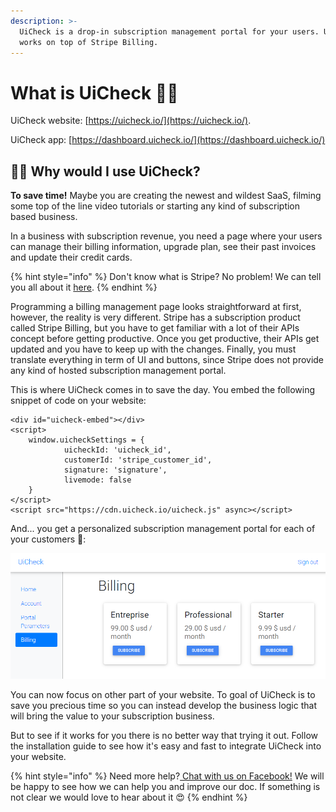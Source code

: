 ```yaml
---
description: >-
  UiCheck is a drop-in subscription management portal for your users. UiCheck
  works on top of Stripe Billing.
---
```


# What is UiCheck 🤷‍♂️

UiCheck website: [https://uicheck.io/](https://uicheck.io/).

UiCheck app: [https://dashboard.uicheck.io/](https://dashboard.uicheck.io/)

## 🤷‍♂️ Why would I use UiCheck?

**To save time!** Maybe you are creating the newest and wildest SaaS, filming some top of the line video tutorials or starting any kind of subscription based business. 

In a business with subscription revenue, you need a page where your users can manage their billing information, upgrade plan, see their past invoices and update their credit cards. 

{% hint style="info" %}
Don't know what is Stripe? No problem! We can tell you all about it [here](more-in-progress-articles/what-is-stripe/).
{% endhint %}

Programming a billing management page looks straightforward at first, however, the reality is very different. Stripe has a subscription product called Stripe Billing, but you have to get familiar with a lot of their APIs concept before getting productive. Once you get productive, their APIs get updated and you have to keep up with the changes. Finally, you must translate everything in term of UI and buttons, since Stripe does not provide any kind of hosted subscription management portal.

This is where UiCheck comes in to save the day. You embed the following snippet of code on your website:

```markup
<div id="uicheck-embed"></div>
<script>
    window.uicheckSettings = {
            uicheckId: 'uicheck_id',
            customerId: 'stripe_customer_id',
            signature: 'signature',
            livemode: false
    }
</script>
<script src="https://cdn.uicheck.io/uicheck.js" async></script>
```

And... you get a personalized subscription management portal for each of your customers 🚀:

![](.gitbook/assets/image%20%281%29.png)

You can now focus on other part of your website. To goal of UiCheck is to save you precious time so you can instead develop the business logic that will bring the value to your subscription business. 

But to see if it works for you there is no better way that trying it out. Follow the installation guide to see how it's easy and fast to integrate UiCheck into your website. 

{% hint style="info" %}
Need more help?[ Chat with us on Facebook!](https://m.me/UiCheck) We will be happy to see how we can help you and improve our doc. If something is not clear we would love to hear about it 😍
{% endhint %}




